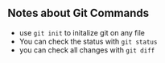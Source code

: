 ## Notes about Git Commands

- use ```git init``` to initalize git on any file
- You can check the status with ```git status```
- you can check all changes with ```git diff```